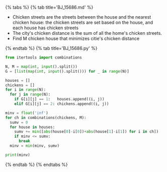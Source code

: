 {% tabs %}
{% tab title='BJ_15686.md' %}

* Chicken streets are the streets between the house and the nearest chicken house: the chicken streets are set based on the house, and each house has chicken streets
* The city's chicken distance is the sum of all the home's chicken streets.
* Find M chicken house that minimizes citie's chicken distance

{% endtab %}
{% tab title='BJ_15686.py' %}

```py
from itertools import combinations

N, M = map(int, input().split())
G = [list(map(int, input().split())) for _ in range(N)]

houses = []
chickens = []
for i in range(N):
  for j in range(N):
    if G[i][j] == 1:   houses.append((i, j))
    elif G[i][j] == 2: chickens.append((i, j))

minv = float('inf')
for ch in combinations(chickens, M):
  sumv = 0
  for house in houses:
    sumv += min([abs(house[0]-i[0])+abs(house[1]-i[1]) for i in ch])
    if minv <= sumv:
      break
  minv = min(minv, sumv)

print(minv)
```

{% endtab %}
{% endtabs %}